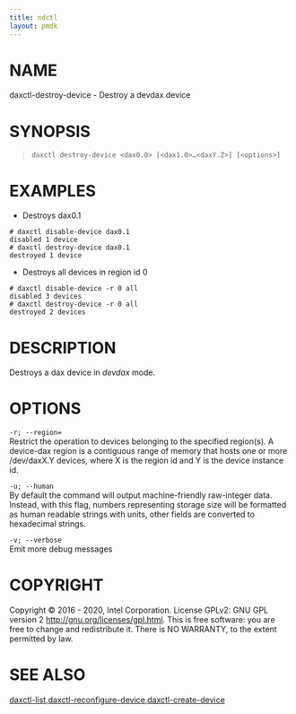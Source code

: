 ```yaml
---
title: ndctl
layout: pmdk
---
```


NAME
====

daxctl-destroy-device - Destroy a devdax device

SYNOPSIS
========

>     daxctl destroy-device <dax0.0> [<dax1.0>…​<daxY.Z>] [<options>]

EXAMPLES
========

-   Destroys dax0.1

<!-- -->

    # daxctl disable-device dax0.1
    disabled 1 device
    # daxctl destroy-device dax0.1
    destroyed 1 device

-   Destroys all devices in region id 0

<!-- -->

    # daxctl disable-device -r 0 all
    disabled 3 devices
    # daxctl destroy-device -r 0 all
    destroyed 2 devices

DESCRIPTION
===========

Destroys a dax device in *devdax* mode.

OPTIONS
=======

`-r; --region=`  
Restrict the operation to devices belonging to the specified region(s).
A device-dax region is a contiguous range of memory that hosts one or
more /dev/daxX.Y devices, where X is the region id and Y is the device
instance id.

<!-- -->

`-u; --human`  
By default the command will output machine-friendly raw-integer data.
Instead, with this flag, numbers representing storage size will be
formatted as human readable strings with units, other fields are
converted to hexadecimal strings.

<!-- -->

`-v; --verbose`  
Emit more debug messages

COPYRIGHT
=========

Copyright © 2016 - 2020, Intel Corporation. License GPLv2: GNU GPL
version 2 <http://gnu.org/licenses/gpl.html>. This is free software: you
are free to change and redistribute it. There is NO WARRANTY, to the
extent permitted by law.

SEE ALSO
========

[daxctl-list](daxctl-list.md),[daxctl-reconfigure-device](daxctl-reconfigure-device.md),[daxctl-create-device](daxctl-create-device.md)
